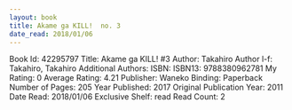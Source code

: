 ```yaml
---
layout: book
title: Akame ga KILL!  no. 3
date_read: 2018/01/06
---
```


Book Id: 42295797
Title: Akame ga KILL! #3
Author: Takahiro
Author l-f: Takahiro, Takahiro
Additional Authors: 
ISBN: 
ISBN13: 9788380962781
My Rating: 0
Average Rating: 4.21
Publisher: Waneko
Binding: Paperback
Number of Pages: 205
Year Published: 2017
Original Publication Year: 2011
Date Read: 2018/01/06
Exclusive Shelf: read
Read Count: 2


